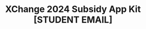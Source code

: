 ---
title: XChange 2024 Subsidy App Kit [STUDENT EMAIL]
redirect_to: https://drive.google.com/drive/folders/15xDvmisTNzbosY0gxgezvMxxXEftvRd6?usp=sharing
redirect_from: 
  - /XC24SubsidyAppKit
  - /xc24subsidyappkit
---